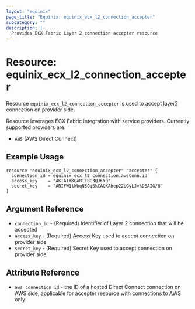 ```yaml
---
layout: "equinix"
page_title: "Equinix: equinix_ecx_l2_connection_accepter"
subcategory: ""
description: |-
  Provides ECX Fabric Layer 2 connection accepter resource
---
```


# Resource: equinix_ecx_l2_connection_accepter

Resource `equinix_ecx_l2_connection_accepter` is used to accept layer2 connection
on provider side.

Resource leverages ECX Fabric integration with service providers.
Currently supported providers are:

* `AWS` (AWS Direct Connect)

## Example Usage

```hcl
resource "equinix_ecx_l2_connection_accepter" "accepter" {
  connection_id = equinix_ecx_l2_connection.awsConn.id
  access_key    = "AKIAIXKQARIFBC3QJKYQ"
  secret_key    = "ARIFW1lWbqNSOqSkCAOXAhep22UGyLJvkDBAIG/6"
}
```

## Argument Reference

* `connection_id` - (Required) Identifier of Layer 2 connection that will be accepted
* `access_key` - (Required) Access Key used to accept connection on provider side
* `secret_key` - (Required) Secret Key used to accept connection on provider side

## Attribute Reference

* `aws_connection_id` - the ID of a hosted Direct Connect connection on AWS side,
applicable for accepter resource with connections to AWS only
